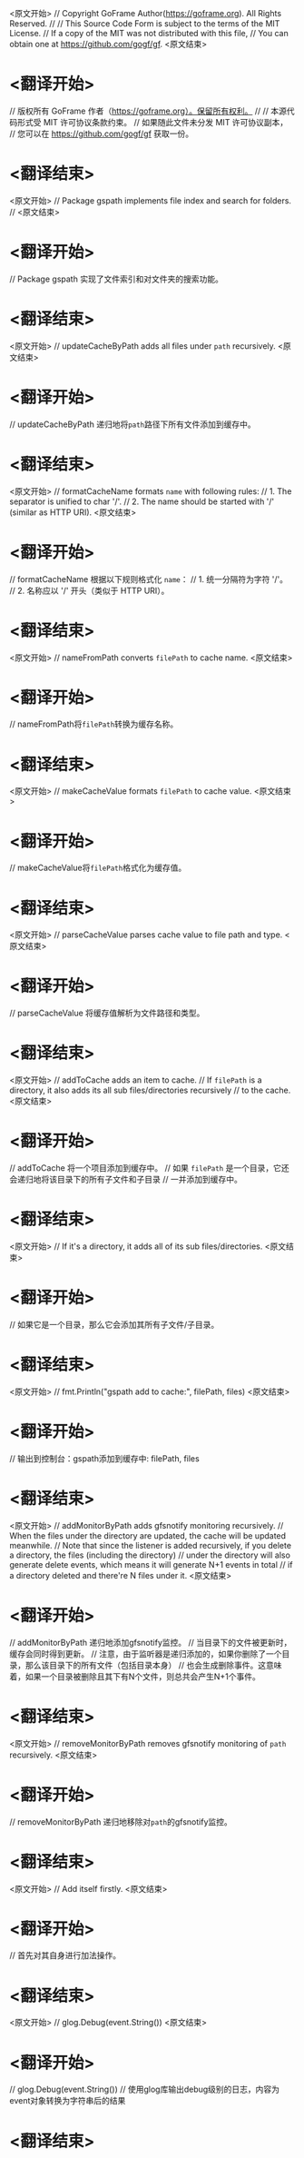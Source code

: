 
<原文开始>
// Copyright GoFrame Author(https://goframe.org). All Rights Reserved.
//
// This Source Code Form is subject to the terms of the MIT License.
// If a copy of the MIT was not distributed with this file,
// You can obtain one at https://github.com/gogf/gf.
<原文结束>

# <翻译开始>
// 版权所有 GoFrame 作者（https://goframe.org）。保留所有权利。
//
// 本源代码形式受 MIT 许可协议条款约束。
// 如果随此文件未分发 MIT 许可协议副本，
// 您可以在 https://github.com/gogf/gf 获取一份。
# <翻译结束>


<原文开始>
// Package gspath implements file index and search for folders.
//
<原文结束>

# <翻译开始>
// Package gspath 实现了文件索引和对文件夹的搜索功能。
# <翻译结束>


<原文开始>
// updateCacheByPath adds all files under `path` recursively.
<原文结束>

# <翻译开始>
// updateCacheByPath 递归地将`path`路径下所有文件添加到缓存中。
# <翻译结束>


<原文开始>
// formatCacheName formats `name` with following rules:
// 1. The separator is unified to char '/'.
// 2. The name should be started with '/' (similar as HTTP URI).
<原文结束>

# <翻译开始>
// formatCacheName 根据以下规则格式化 `name`：
// 1. 统一分隔符为字符 '/'。
// 2. 名称应以 '/' 开头（类似于 HTTP URI）。
# <翻译结束>


<原文开始>
// nameFromPath converts `filePath` to cache name.
<原文结束>

# <翻译开始>
// nameFromPath将`filePath`转换为缓存名称。
# <翻译结束>


<原文开始>
// makeCacheValue formats `filePath` to cache value.
<原文结束>

# <翻译开始>
// makeCacheValue将`filePath`格式化为缓存值。
# <翻译结束>


<原文开始>
// parseCacheValue parses cache value to file path and type.
<原文结束>

# <翻译开始>
// parseCacheValue 将缓存值解析为文件路径和类型。
# <翻译结束>


<原文开始>
// addToCache adds an item to cache.
// If `filePath` is a directory, it also adds its all sub files/directories recursively
// to the cache.
<原文结束>

# <翻译开始>
// addToCache 将一个项目添加到缓存中。
// 如果 `filePath` 是一个目录，它还会递归地将该目录下的所有子文件和子目录
// 一并添加到缓存中。
# <翻译结束>


<原文开始>
// If it's a directory, it adds all of its sub files/directories.
<原文结束>

# <翻译开始>
// 如果它是一个目录，那么它会添加其所有子文件/子目录。
# <翻译结束>


<原文开始>
// fmt.Println("gspath add to cache:", filePath, files)
<原文结束>

# <翻译开始>
// 输出到控制台：gspath添加到缓存中: filePath, files
# <翻译结束>


<原文开始>
// addMonitorByPath adds gfsnotify monitoring recursively.
// When the files under the directory are updated, the cache will be updated meanwhile.
// Note that since the listener is added recursively, if you delete a directory, the files (including the directory)
// under the directory will also generate delete events, which means it will generate N+1 events in total
// if a directory deleted and there're N files under it.
<原文结束>

# <翻译开始>
// addMonitorByPath 递归地添加gfsnotify监控。
// 当目录下的文件被更新时，缓存会同时得到更新。
// 注意，由于监听器是递归添加的，如果你删除了一个目录，那么该目录下的所有文件（包括目录本身）
// 也会生成删除事件。这意味着，如果一个目录被删除且其下有N个文件，则总共会产生N+1个事件。
# <翻译结束>


<原文开始>
// removeMonitorByPath removes gfsnotify monitoring of `path` recursively.
<原文结束>

# <翻译开始>
// removeMonitorByPath 递归地移除对`path`的gfsnotify监控。
# <翻译结束>


<原文开始>
// Add itself firstly.
<原文结束>

# <翻译开始>
// 首先对其自身进行加法操作。
# <翻译结束>


<原文开始>
// glog.Debug(event.String())
<原文结束>

# <翻译开始>
// glog.Debug(event.String()) // 使用glog库输出debug级别的日志，内容为event对象转换为字符串后的结果
# <翻译结束>


